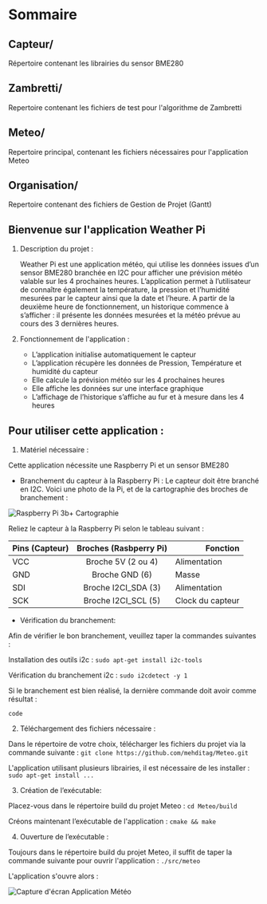 # Sommaire

## Capteur/
Répertoire contenant les librairies du sensor BME280

## Zambretti/
Repertoire contenant les fichiers de test pour l'algorithme de Zambretti

## Meteo/
Repertoire principal, contenant les fichiers nécessaires pour l'application Meteo

## Organisation/
Repertoire contenant des fichiers de Gestion de Projet (Gantt)

## Bienvenue sur l'application Weather Pi

 1. Description du projet :

	Weather Pi est une application météo, qui utilise les données issues d’un sensor BME280 branchée en I2C pour afficher une prévision météo valable sur les 4 prochaines heures. L’application permet à l’utilisateur de connaître également la température, la pression et l’humidité mesurées par le capteur ainsi que la date et l’heure. A partir de la deuxième heure de fonctionnement, un historique commence à s’afficher : il présente les données mesurées et la météo prévue au cours des 3 dernières heures.

 2. Fonctionnement de l'application :

	- L’application initialise automatiquement le capteur
	- L’application récupère les données de Pression, Température et humidité du capteur
	- Elle calcule la prévision météo sur les 4 prochaines heures
	- Elle affiche les données sur une interface graphique
	- L’affichage de l’historique s’affiche au fur et à mesure dans les 4 heures

## Pour utiliser cette application :

1. Matériel nécessaire :

Cette application nécessite une Raspberry Pi et un sensor BME280 

- Branchement du capteur à la Raspberry Pi : 
	Le capteur doit être branché en I2C. Voici une photo de la Pi, et de la cartographie des broches de branchement : 
<img src = "https://projetsdiy.fr/wp-content/uploads/2017/06/Raspberry-pi-reperage-broches-Pinout.jpg" title = "Raspberry Pi 3b+ Cartographie" alt = "Raspberry Pi 3b+ Cartographie" >

Reliez le capteur à la Raspberry Pi selon le tableau suivant : 


  
<table>
	<thead>
		<tr>
			<th> Pins (Capteur)</th>  
			<th align="center">Broches (Rasbperry Pi)</th>  
			<th align="right">Fonction</th>  
		</tr>  
	</thead>  
	<tbody>  
		<tr>  
			<td>VCC</td>  
			<td align="center">Broche 5V (2 ou 4)</td>  
			<td align="left">Alimentation</td>  
		</tr>
		<tr>  
			<td>GND</td>  
			<td align="center">Broche GND (6)</td>  
			<td align="left">Masse</td>  
		</tr>  
		<tr>  
			<td>SDI</td>  
			<td align="center">Broche I2CI_SDA (3)</td>  
			<td align="left">Alimentation</td>  </tr>  
		<tr>  
			<td>SCK</td>  
			<td align="center">Broche I2CI_SCL (5)</td>  
			<td align="left">Clock du capteur</td>  
		</tr>  
	</tbody>  
</table>
   
   
- Vérification du branchement:

Afin de vérifier le bon branchement, veuillez taper la commandes suivantes :

Installation des outils i2c : `sudo apt-get install i2c-tools`

Vérification du branchement i2c : `sudo i2cdetect -y 1`

Si le branchement est bien réalisé, la dernière commande doit avoir comme résultat : 
	<pre><code>code</code></pre>

2. Téléchargement des fichiers nécessaire :

Dans le répertoire de votre choix, télécharger les fichiers du projet via la commande suivante : 
`git clone https://github.com/mehditag/Meteo.git `

L'application utilisant plusieurs librairies, il est nécessaire de les installer :
`sudo apt-get install ...`

3. Création de l’exécutable:

Placez-vous dans le répertoire build du projet Meteo : `cd Meteo/build`

Créons maintenant l’exécutable de l'application : `cmake && make`

4. Ouverture de l’exécutable : 

Toujours dans le répertoire build du projet Meteo, il suffit de taper la commande suivante pour ouvrir l'application : `./src/meteo`

L'application s'ouvre alors :

<img src = "https://drive.google.com/file/d/11UPyrnMteoHo-5ndGW0SBhQ6i_8G8ESu/view" title = "Capture d'écran Application Météo" alt = "Capture d'écran Application Météo" >
